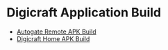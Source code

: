 # Digicraft Application Build

- [Autogate Remote APK Build](https://github.com/digicraftMY/application_build/raw/main/iot_hub_v1/autogate_remote_v1.0.2.apk)
- [Digicraft Home APK Build](https://github.com/digicraftMY/application_build/raw/main/iot_hub_v2/digicraft_home_latest.apk)